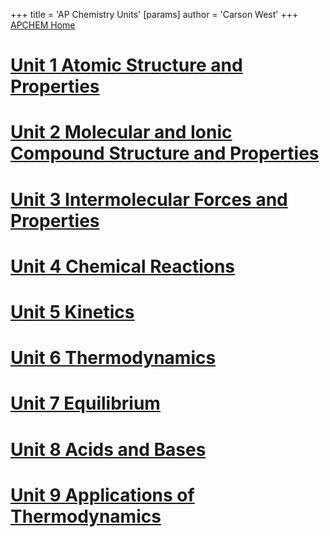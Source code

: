+++
 title = 'AP Chemistry Units'
[params]
	author = 'Carson West'
+++
[APCHEM Home](./../apchem-home/)
# [Unit 1  Atomic Structure and Properties](./../unit-1--atomic-structure-and-properties/)
# [Unit 2  Molecular and Ionic Compound Structure and Properties](./../unit-2--molecular-and-ionic-compound-structure-and-properties/)

# [Unit 3  Intermolecular Forces and Properties](./../unit-3--intermolecular-forces-and-properties/)

# [Unit 4  Chemical Reactions](./../unit-4--chemical-reactions/)

# [Unit 5  Kinetics](./../unit-5--kinetics/)

# [Unit 6  Thermodynamics](./../unit-6--thermodynamics/)

# [Unit 7  Equilibrium](./../unit-7--equilibrium/)

# [Unit 8  Acids and Bases](./../unit-8--acids-and-bases/)

# [Unit 9  Applications of Thermodynamics](./../unit-9--applications-of-thermodynamics/)

